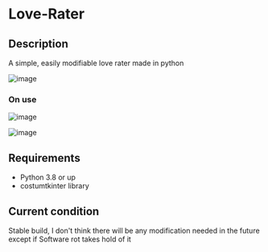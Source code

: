 # Love-Rater

## Description
A simple, easily modifiable love rater made in python

![image](https://user-images.githubusercontent.com/94969176/206618498-6bc487c8-8f9f-4003-9a9d-d184bb83ff12.png)


### On use
![image](https://user-images.githubusercontent.com/94969176/206618410-6f226ba5-9668-4bdd-8e8d-cd4183f47538.png)

![image](https://user-images.githubusercontent.com/94969176/206618439-2f07b347-511f-43a2-8acd-ede8f9aca380.png)

## Requirements
- Python 3.8 or up
- costumtkinter library

## Current condition
Stable build, I don't think there will be any modification needed in the future except if Software rot takes hold of it
